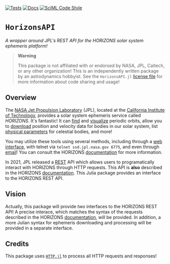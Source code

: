 [![Tests](https://github.com/cadojo/HorizonsAPI.jl/workflows/Tests/badge.svg)](https://github.com/cadojo/HorizonsAPI.jl/actions?query=workflow%3ATests)
[![Docs](https://github.com/cadojo/HorizonsAPI.jl/workflows/Documentation/badge.svg)](https://aperiodic.dev/HorizonsAPI.jl)
[![SciML Code Style](https://img.shields.io/static/v1?label=Style&message=SciML&color=9668e2&labelColor=3E474F)](https://github.com/SciML/SciMLStyle)

# `HorizonsAPI`

_A wrapper around JPL's REST API for the HORIZONS solar system ephemeris
platform!_

> **Warning**
>
> This package is not affiliated with or endorsed by NASA, JPL, Caltech, or any
> other organization! This is an independently written package by an
> astrodynamics hobbyist. See the `HorizonsAPI.jl` [license file](./LICENSE) for
> more information about code sharing and usage!

## Overview

The [NASA Jet Propulsion Laboratory](https://www.jpl.nasa.gov) (JPL), located at
the [California Institute of Technology](https://www.caltech.edu), provides a
solar system ephemeris service called _HORIZONS_. It's fantastic! It can
[find](https://ssd.jpl.nasa.gov/tools/periodic_orbits.html) and
[visualize](https://ssd.jpl.nasa.gov/tools/orbit_diagram.html) periodic orbits,
allow you to [download](https://ssd.jpl.nasa.gov/ephem.html) position and
velocity data for bodies in our solar system, list
[physical parameters](https://ssd.jpl.nasa.gov/sats/phys_par/) for celestial
bodies, and more!

You may utilize these tools using several methods, including through a
[web interface](https://ssd.jpl.nasa.gov/horizons/app.html), with telnet via
`telnet ssd.jpl.nasa.gov 6775`, and even through
[email](horizons@ssd.jpl.nasa.gov?subject=BATCH-LONG)! You can consult the
HORIZONS [documentation](https://ssd.jpl.nasa.gov/horizons/manual.html) for more
information.

In 2021, JPL released a
[REST](https://www.redhat.com/en/topics/api/what-is-a-rest-api) API which allows
users to programatically interact with HORIZONS through HTTP requests. This API
is **also** described in the HORIZONS
[documentation](https://ssd-api.jpl.nasa.gov/doc/horizons.html). This Julia
package provides an interface to the HORIZONS REST API.

## Vision

Actually, this package will provide _two_ interfaces to the HORIZONS REST API! A
precise interace, which matches the syntax of the requests described in the
HORIZONS [documentation](https://ssd-api.jpl.nasa.gov/doc/horizons.html), will
be provided. In addition, a more Julian syntax for ephemeris downloading and
processing will be provided in a separate interface.

## Credits

This package uses [`HTTP.jl`](https://github.com/JuliaWeb/HTTP.jl) to process
all HTTP requests and responses!
